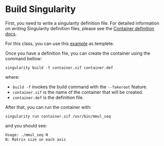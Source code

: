 # Build Singularity

First, you need to write a singularity definition file. For detailed information
on writing Singularity definition files, please see the
[Container definition docs](https://sylabs.io/guides/3.0/user-guide/definition_files.html).

For this class, you can use this
[example](https://github.com/HPCSys-Lab/HPC-101/blob/main/tutorials/build-singularity/container.def)
as templete.

Once you have a definition file, you can create the container using the command
bellow:

`singularity build -f container.sif container.def`

where:

- `build -f` invokes the build command with the `--fakeroot` feature.
- `container.sif` is the name of the container that will be created.
- `container.def` is the definition file.

After that, you can run the container with:

`singularity run container.sif /usr/bin/mmul_seq`

and you should see:

```txt
Usage: ./mmul_seq N
N: Matrix size on each axis
```
